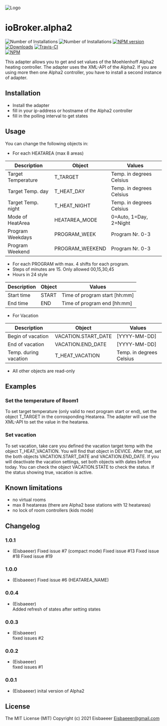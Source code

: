 ![Logo](admin/mh-logo-schrift.png)
# ioBroker.alpha2
![Number of Installations](http://iobroker.live/badges/alpha2-installed.svg) ![Number of Installations](http://iobroker.live/badges/alpha2-stable.svg) [![NPM version](http://img.shields.io/npm/v/iobroker.alpha2.svg)](https://www.npmjs.com/package/iobroker.alpha2)
[![Downloads](https://img.shields.io/npm/dm/iobroker.alpha2.svg)](https://www.npmjs.com/package/iobroker.alpha2)
[![Travis-CI](https://travis-ci.org/Eisbaeeer/ioBroker.alpha2.svg?branch=master)](https://www.travis-ci.org/Eisbaeeer/ioBroker.alpha2)   
[![NPM](https://nodei.co/npm/iobroker.alpha2.png?downloads=true)](https://nodei.co/npm/iobroker.alpha2/)

This adapter allows you to get and set values of the Moehlenhoff Alpha2 heating controller.
The adapter uses the XML-API of the Alpha2. If you are using more then one Alpha2 controller, you have to install a second instance of adapter.

## Installation
- Install the adapter
- fill in your ip-address or hostname of the Alpha2 controller
- fill in the polling interval to get states

## Usage
You can change the following objects in:
- For each HEATAREA (max 8 areas)    

| Description         | Object          | Values                    |   
|---------------------|-----------------|---------------------------|   
| Target Temperature  | T_TARGET        | Temp. in degrees Celsius  |   
| Target Temp. day    | T_HEAT_DAY      | Temp. in degrees Celsius  |   
| Target Temp. night  | T_HEAT_NIGHT    | Temp. in degrees Celsius  |   
| Mode of HeatArea    | HEATAREA_MODE   | 0=Auto, 1=Day, 2=Night    |   
| Program Weekdays    | PROGRAM_WEEK    | Program Nr. 0-3           |   
| Program Weekend     | PROGRAM_WEEKEND | Program Nr. 0-3           |   
   
- For each PROGRAM with max. 4 shifts for each program.    
- Steps of minutes are 15. Only allowed 00,15,30,45   
- Hours in 24 style   

| Description         | Object          | Values                        |   
|---------------------|-----------------|-------------------------------|   
| Start time          | START           | Time of program start [hh:mm] |   
| End time            | END             | Time of program end [hh:mm]   |   

- For Vacation   

| Description           | Object              | Values                   |   
|-----------------------|---------------------|--------------------------|   
| Begin of vacation     | VACATION.START_DATE | [YYYY-MM-DD]             |   
| End of vacation       | VACATION.END_DATE   | [YYYY-MM-DD]             |   
| Temp. during vacation | T_HEAT_VACATION     | Temp. in degrees Celsius |   

- All other objects are read-only   

## Examples
### Set the temperature of Room1
To set target temperature (only valid to next program start or end), set the object T_TARGET in the corrosponding Heatarea.
The adapter will use the XML-API to set the value in the heatarea.

### Set vacation
To set vacation, take care you defined the vacation target temp with the object T_HEAT_VACATION. You will find that object in DEVICE.
After that, set the both objects VACATION.START_DATE and VACATION.END_DATE. If you will deactivate the vacation settings, set both objects with dates before today.
You can check the object VACATION.STATE to check the status. If the status showing true, vacation is active.

## Known limitations
- no virtual rooms
- max 8 heatareas (there are Alpha2 base stations with 12 heatareas)
- no lock of room controllers (kids mode)

## Changelog

### 1.0.1
- (Eisbaeeer)
Fixed issue #7 (compact mode)
Fixed issue #13
Fixed issue #18
Fixed issue #19


### 1.0.0
- (Eisbaeeer)
Fixed issue #6 (HEATAREA_NAME)

### 0.0.4
- (Eisbaeeer)   
Added refresh of states after setting states

### 0.0.3
- (Eisbaeeer)   
fixed issues #2

### 0.0.2
- (Eisbaeeer)   
fixed issues #1

### 0.0.1
- (Eisbaeeer) inital version of Alpha2

## License
The MIT License (MIT) 
Copyright (c) 2021 Eisbaeeer Eisbaeeer@gmail.com